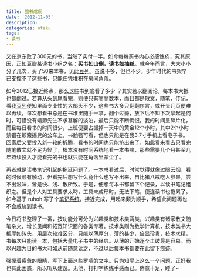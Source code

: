 ```yaml
---
title: 囤书成疾
date: '2012-11-05'
description:
categories: otaku
tags:
- 读书
---
```


又在京东败了300元的书，当然了实付一半。如今每每买书内心必感愧疚，究其原因，正如豆瓣某读书小组之名：**买书如山倒，读书如抽丝**。就今年而言，大大小小分了几次，买了50来本书，见此[豆列][]。虽说不多，但也不少。少年时代的书架早已支撑不了这些书，只能任凭堆积在房间角落。

如今2012已接近终点，那么这些书到底看了多少 ？其实若以翻阅论，每本书大抵也都翻过。若算从头到尾看完，则便只有寥寥数本，而且都是散文，随笔，传记，看我[豆列][]便知里面专业性的大部头不少，这些书大多只翻翻序言，或开头几页便难以再续，每次想看书总是在书堆里随手一拿，翻个过瘾，放下后不知下次拿起是何时，可惜没有靖節先生不求甚解的淡泊，最后只能不断悔恨。我的时间呈碎片化，而且每日看书的时间很少，上班便要占据掉一天中的黄金12个小时，其中2个小时禁锢在颠簸摇晃的公车上，书勉强可看，但也只能是在我3.7寸手机上看电子书。回家后又要投入新一轮的折腾，看书的时间也只能挤出来了，如此看来看去只看完随笔散文就不足为怪了，根本没有时间系统地看一本书嘛，那些需要几个月甚至几年持续投入才能看完的书也就只能在角落里蒙尘了。

[豆列]: http://book.douban.com/doulist/1553961/

再者就是读书笔记引起的拖延问题了。一本书看过后，时常觉得就像过眼云烟，看的时候颇有触动，但看完后想写什么竟什么也写不出来，自比猪八戒吃人参果，尝不出滋味，皆是快、浅、散所致。于是，便想每本书都留下个记录，以读书笔记组织之。但是个人对工具要求太叼，工具未成形时，无法下笔，便连读书也拖累了。如今基于 ruhoh 写了个[笔记系统][]，接近完成，用起来颇为顺手，希望此问题再也不会威胁到读书。

今日将书整理了一番，按功能分可分为兴趣类和技术类两类，兴趣类有诸家散文随笔杂文，增长见闻和拓宽知识面的各类专著。技术类则为数学计算机，技术类书大抵厚如砖头，用层次较难区分，只能以薄厚分，薄的甚少，倍显珍贵，技术求精，书每次只能读一本，包括大量电子书中的经典。从薄的开始逐个击破最是容易。而以兴趣为目的书大可如从前随意读之，不过以后每本书都要在此留下痕迹。

强撑着疲惫的眼睛，写下上面这些罗嗦的文字。只为知乎上这么一个[问题][]，正好我也有此困惑，所以听从建议。无他，打打字练练手感而已。倦意十足，睡了~

[问题]: http://www.zhihu.com/question/20508838
[笔记系统]: /notes
